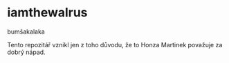 ﻿# iamthewalrus
bumšakalaka

Tento repozitář vznikl jen z toho důvodu, že to Honza Martinek považuje za dobrý nápad.
